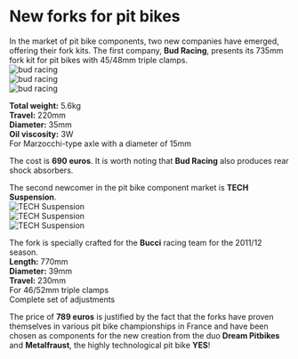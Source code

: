 # New forks for pit bikes

In the market of pit bike components, two new companies have emerged, offering their fork kits. The first company, **Bud Racing**, presents its 735mm fork kit for pit bikes with 45/48mm triple clamps.  
![bud racing](http://mypitbike.ru/uploads/images/00/00/02/2012/10/01/127e32.jpg)  
![bud racing](http://mypitbike.ru/uploads/images/00/00/02/2012/10/01/1fdca6.jpg)  
![bud racing](http://mypitbike.ru/uploads/images/00/00/02/2012/10/01/bf6bbc.jpg)  

**Total weight:** 5.6kg  
**Travel:** 220mm  
**Diameter:** 35mm  
**Oil viscosity:** 3W  
For Marzocchi-type axle with a diameter of 15mm  

The cost is **690 euros**. It is worth noting that **Bud Racing** also produces rear shock absorbers.

The second newcomer in the pit bike component market is **TECH Suspension**.  
![TECH Suspension](http://mypitbike.ru/uploads/images/00/00/02/2012/10/01/704077.jpg)  
![TECH Suspension](http://mypitbike.ru/uploads/images/00/00/02/2012/10/01/02681a.jpg)  
![TECH Suspension](http://mypitbike.ru/uploads/images/00/00/02/2012/10/01/26e5fa.jpg)  

The fork is specially crafted for the **Bucci** racing team for the 2011/12 season.  
**Length:** 770mm  
**Diameter:** 39mm  
**Travel:** 230mm  
For 46/52mm triple clamps  
Complete set of adjustments  

The price of **789 euros** is justified by the fact that the forks have proven themselves in various pit bike championships in France and have been chosen as components for the new creation from the duo **Dream Pitbikes** and **Metalfraust**, the highly technological pit bike **YES**!